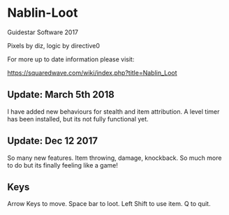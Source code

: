 # Nablin-Loot
Guidestar Software 2017

Pixels by diz, logic by directive0

For more up to date information please visit:

https://squaredwave.com/wiki/index.php?title=Nablin_Loot

## Update: March 5th 2018

I have added new behaviours for stealth and item attribution. A level timer has been installed, but its not fully functional yet.

## Update: Dec 12 2017

So many new features. Item throwing, damage, knockback. So much more to do but its finally feeling like a game!

## Keys

Arrow Keys to move. Space bar to loot. Left Shift to use item. Q to quit.
